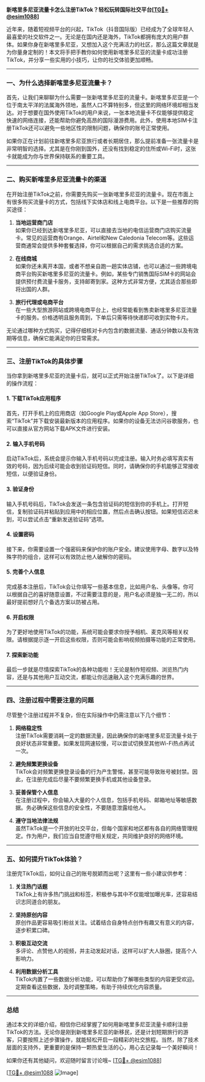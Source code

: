 **新喀里多尼亚流量卡怎么注册TikTok？轻松玩转国际社交平台[[TG💪+ @esim1088](https://t.me/s/esim1088)]**

近年来，随着短视频平台的兴起，TikTok（抖音国际版）已经成为了全球年轻人最喜爱的社交软件之一。无论是在国内还是海外，TikTok都拥有庞大的用户群体。如果你身在新喀里多尼亚，又想加入这个充满活力的社区，那么这篇文章就是为你量身定制的！本文将手把手教你如何使用新喀里多尼亚的流量卡成功注册TikTok，并分享一些实用的小技巧，让你的社交体验更加顺畅。

---

### **一、为什么选择新喀里多尼亚流量卡？**

首先，让我们来聊聊为什么需要一张新喀里多尼亚的流量卡。新喀里多尼亚是一个位于南太平洋的法属海外领地，虽然人口不算特别多，但这里的网络环境却相当发达。对于想要在国外使用TikTok的用户来说，一张本地流量卡不仅能够提供稳定快速的网络连接，还能帮助你避免高昂的国际漫游费用。此外，使用本地SIM卡注册TikTok还可以避免一些地区性的限制问题，确保你的账号正常使用。

如果你正在计划前往新喀里多尼亚旅行或者长期居住，那么提前准备一张流量卡是非常明智的选择。尤其是在你刚到国外，还没有找到稳定的住所或Wi-Fi时，这张卡就能成为你与世界保持联系的重要工具。

---

### **二、购买新喀里多尼亚流量卡的渠道**

在开始注册TikTok之前，你需要先购买一张新喀里多尼亚的流量卡。现在市面上有很多购买流量卡的方式，包括线下实体店和线上电商平台。以下是一些推荐的购买途径：

1. **当地运营商门店**  
   如果你已经到达新喀里多尼亚，可以直接去当地的电信运营商门店购买流量卡。常见的运营商有Orange、Airtel和New Caledonia Telecom等。这些运营商通常会提供多种套餐选择，你可以根据自己的需求挑选合适的方案。

2. **在线商城**  
   如果你还未离开本国，或者不想亲自跑一趟实体店铺，也可以通过一些跨境电商平台购买新喀里多尼亚的流量卡。例如，某些专门销售国际SIM卡的网站会提供预付费流量卡服务，支持邮寄到家。这种方式非常方便，尤其适合那些即将出国的人群。

3. **旅行代理或电商平台**  
   在一些大型旅游网站或跨境电商平台上，也经常能看到售卖新喀里多尼亚流量卡的服务。价格透明且服务周到，下单后只需等待快递即可收到实物卡片。

无论通过哪种方式购买，记得仔细核对卡内包含的数据流量、通话分钟数以及有效期等信息，确保它能满足你的日常需求。

---

### **三、注册TikTok的具体步骤**

当你拿到新喀里多尼亚的流量卡后，就可以正式开始注册TikTok了。以下是详细的操作流程：

#### **1. 下载TikTok应用程序**
首先，打开手机上的应用商店（如Google Play或Apple App Store），搜索“TikTok”并下载安装最新版本的应用程序。如果你的设备无法访问谷歌服务，也可以直接从官方网站下载APK文件进行安装。

#### **2. 输入手机号码**
启动TikTok后，系统会提示你输入手机号码以完成注册。输入时务必填写真实有效的号码，因为后续可能会收到验证码短信。同时，请确保你的手机能够正常接收短信，以便验证身份。

#### **3. 验证身份**
输入手机号码后，TikTok会发送一条包含验证码的短信到你的手机上。打开短信，复制验证码并粘贴到应用中的相应位置，然后点击确认按钮。如果短信迟迟未到，可以尝试点击“重新发送验证码”选项。

#### **4. 设置密码**
接下来，你需要设置一个强密码来保护你的账户安全。建议使用字母、数字以及特殊字符的组合，这样可以有效防止他人破解你的密码。

#### **5. 完善个人信息**
完成基本注册后，TikTok会让你填写一些基本信息，比如用户名、头像等。你可以根据自己的喜好随意设置，不过需要注意的是，用户名必须是独一无二的，所以最好提前想好几个备选方案以防被占用。

#### **6. 开启权限**
为了更好地使用TikTok的功能，系统可能会要求你授予相机、麦克风等相关权限。请根据提示逐一开启这些权限，否则可能会影响视频拍摄等功能的正常使用。

#### **7. 探索新功能**
最后一步就是尽情探索TikTok的各种功能啦！无论是制作短视频、浏览热门内容，还是与其他用户互动交流，都能让你迅速融入这个充满乐趣的世界。

---

### **四、注册过程中需要注意的问题**

尽管整个注册过程并不复杂，但在实际操作中仍需注意以下几个细节：

1. **网络稳定性**  
   注册TikTok需要消耗一定的数据流量，因此确保你的新喀里多尼亚流量卡处于良好状态非常重要。如果发现网速较慢，可以尝试切换至其他Wi-Fi热点再试一次。

2. **避免频繁更换设备**  
   TikTok会对频繁更换登录设备的行为产生警惕，甚至可能导致账号被封禁。因此，在注册完成后尽量不要频繁更换手机或其他设备登录。

3. **妥善保管个人信息**  
   在注册过程中，你会输入大量的个人信息，包括手机号码、邮箱地址等敏感数据。务必确保这些信息的安全性，不要随意泄露给他人。

4. **遵守当地法律法规**  
   虽然TikTok是一个开放的社交平台，但每个国家和地区都有各自的网络管理规定。作为用户，我们应当自觉遵守相关规定，共同维护良好的网络环境。

---

### **五、如何提升TikTok体验？**

注册完TikTok后，如何让自己的账号脱颖而出呢？这里有一些小建议供参考：

1. **关注热门话题**  
   TikTok上有许多热门挑战和标签，积极参与其中不仅能增加曝光率，还容易结识志同道合的朋友。

2. **坚持原创内容**  
   原创作品更容易吸引粉丝关注。试着结合自身特点创作有趣又有意义的内容，逐步积累口碑。

3. **积极互动交流**  
   多评论、点赞他人的视频，并主动发起对话，这样可以扩大人脉圈，提高个人影响力。

4. **利用数据分析工具**  
   TikTok内置了一些数据分析功能，可以帮助你了解哪些类型的内容更受欢迎。定期查看这些数据，及时调整策略，有助于持续优化内容质量。

---

### **总结**

通过本文的详细介绍，相信你已经掌握了如何用新喀里多尼亚流量卡顺利注册TikTok的方法。无论你是刚到新喀里多尼亚的新移民，还是计划短期旅行的游客，只要按照上述步骤操作，就能轻松开启一段精彩的社交旅程。当然，除了技术层面的支持外，更重要的是保持一颗热爱生活的心，用心去记录每一个美好瞬间！

如果你还有其他疑问，欢迎随时留言讨论哦~ [[TG💪+ @esim1088](https://t.me/s/esim1088)]  

[[TG💪+ @esim1088](https://t.me/s/esim1088) ![Image](https://i.postimg.cc/4NQfJmqS/Snipaste-2025-05-13-00-14-12.png)]